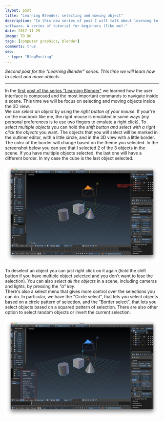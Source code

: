 ```yaml
---
layout: post
title: "Learning Blender: selecting and moving object"
description: "In this new series of post I will talk about learning to use Blender, the famous 3D computer graphics 
software. A series of tutorial for beginners (like me)."
date: 2017-11-25
image: TO DO
tags: [computer graphics, blender]
comments: true
seo:
 - type: "BlogPosting"
---
```


*Second post for the "Learning Blender" series. This time we will learn how to select and move objects*

---

In the [first post of the series "Learning Blender"](TODO ) we learned how the user interface is composed and the 
most important commands to navigate inside a scene. This time we will be focus on selecting and moving objects inside
 the 3D view.  
We can *select an object* by using the *right button of your mouse*. If your're on the macbook like me, the right mouse 
is emulated in some ways (my personal preferences is to use two fingers to emulate a right click). To *select multiple
 objects* you can hold the *shift button and select with a right click the objects* you want. The objects that you will 
 select will be marked in the outliner editor, with a little circle, and in the 3D view with a little border. The 
 color of the border will change based on the theme you selected. In the screenshot below you can see that I selected
  2 of the 3 objects in the scene. If you have multiple objects selected, the last one will have a different border. 
  In my case the cube is the last object selected.
  
![blender selecting objects 1](/assets/images/posts/blender-selecting-objects-1.jpg "blender selecting objects 1")


To deselect an object you can just right click on it again (hold the shift button if you have multiple object 
selected and you don't want to lose the selection). You can also *select all the objects* in a scene, including 
cameras and lights, by pressing the *"a" key*.  
There's also a select menu that gives more control over the selections you can do. In particular, we have the "Circle
 select", that lets you select objects based on a circle pattern of selection, and the "Border select", that lets you
 select objects based on a squared pattern of selection. There are also other option to select random objects or 
 invert the current selection.
 
![blender selecting objects 2](/assets/images/posts/blender-selecting-objects-2.jpg "blender selecting objects 2")

 
 

